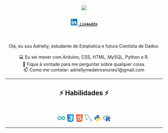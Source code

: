 <h1 align="center">
  <a href="https://git.io/typing-svg">
    <img src="https://readme-typing-svg.herokuapp.com/?lines=Ol%C3%A1,+Pessoa!+👋;Meu+nome+%C3%A9+Adrielly...;Prazer+em+conhec%C3%AA-lo!&center=true&size=30&color=FF0000">
  </a>
</h1>

<h5 align="center">
  <code><a href="https://www.linkedin.com/in/adrielly-medeiros-260b0b1aa/" title="Perfil do LinkedIn"><img width="22" src="https://raw.githubusercontent.com/devicons/devicon/master/icons/linkedin/linkedin-original.svg"> LinkedIn</a></code>
</h5>
<br>
<p align="center">
  Olá, eu sou Adrielly, estudante de Estatística e futura Cientista de Dados.
  <br>
  <br>
  💻 Eu sei mexer com Arduino, CSS, HTML, MySQL, Python e R.
  <br>
  💬 Fique à vontade para me perguntar sobre qualquer coisa.
  <br>
  📫 Como me contatar: adriellymedeirosnunes1@gmail.com
</p>

<hr>
<h2 align="center">⚡ Habilidades ⚡</h2>
<br>
<p align="center">
  <code><img title="Arduino" height="25" src="https://raw.githubusercontent.com/devicons/devicon/master/icons/arduino/arduino-original.svg"></code>
  <code><img title="CSS" height="25" src="https://raw.githubusercontent.com/devicons/devicon/master/icons/css3/css3-original.svg"></code>
  <code><img title="HTML5" height="25" src="https://raw.githubusercontent.com/devicons/devicon/master/icons/html5/html5-original.svg"></code>
  <code><img title="MySQL" height="25" src="https://raw.githubusercontent.com/devicons/devicon/master/icons/mysql/mysql-original.svg"></code>
  <code><img title="Python" height="25" src="https://raw.githubusercontent.com/devicons/devicon/master/icons/python/python-original.svg"></code>
  <code><img title="R" height="25" src="https://raw.githubusercontent.com/devicons/devicon/master/icons/r/r-original.svg"></code>
</p>
<hr>
